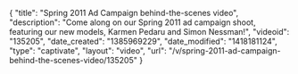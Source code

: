 {
    "title": "Spring 2011 Ad Campaign behind-the-scenes video",
    "description": "Come along on our Spring 2011 ad campaign shoot, featuring our new models, Karmen Pedaru and Simon Nessman!",
    "videoid": "135205",
    "date_created": "1385969229",
    "date_modified": "1418181124",
    "type": "captivate",
    "layout": "video",
    "url": "\/v\/spring-2011-ad-campaign-behind-the-scenes-video\/135205"
}